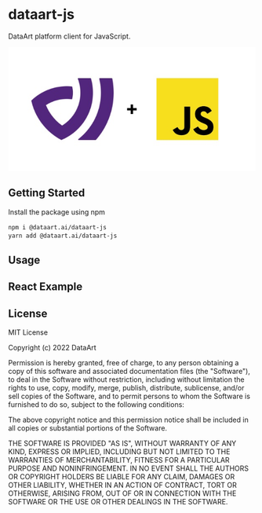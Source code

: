 # dataart-js

DataArt platform client for JavaScript.

<p>
    <img src="./.github/img/project-banner.jpg" width="600">
</p>

## Getting Started

Install the package using npm

```bash
npm i @dataart.ai/dataart-js
yarn add @dataart.ai/dataart-js
```

## Usage

## React Example

## License

MIT License

Copyright (c) 2022 DataArt

Permission is hereby granted, free of charge, to any person obtaining a copy
of this software and associated documentation files (the "Software"), to deal
in the Software without restriction, including without limitation the rights
to use, copy, modify, merge, publish, distribute, sublicense, and/or sell
copies of the Software, and to permit persons to whom the Software is
furnished to do so, subject to the following conditions:

The above copyright notice and this permission notice shall be included in all
copies or substantial portions of the Software.

THE SOFTWARE IS PROVIDED "AS IS", WITHOUT WARRANTY OF ANY KIND, EXPRESS OR
IMPLIED, INCLUDING BUT NOT LIMITED TO THE WARRANTIES OF MERCHANTABILITY,
FITNESS FOR A PARTICULAR PURPOSE AND NONINFRINGEMENT. IN NO EVENT SHALL THE
AUTHORS OR COPYRIGHT HOLDERS BE LIABLE FOR ANY CLAIM, DAMAGES OR OTHER
LIABILITY, WHETHER IN AN ACTION OF CONTRACT, TORT OR OTHERWISE, ARISING FROM,
OUT OF OR IN CONNECTION WITH THE SOFTWARE OR THE USE OR OTHER DEALINGS IN THE
SOFTWARE.
